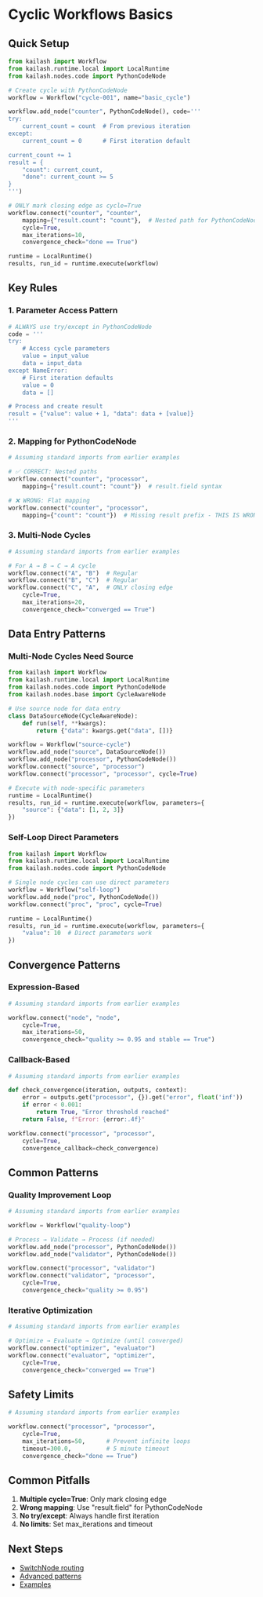 # Cyclic Workflows Basics

## Quick Setup

```python
from kailash import Workflow
from kailash.runtime.local import LocalRuntime
from kailash.nodes.code import PythonCodeNode

# Create cycle with PythonCodeNode
workflow = Workflow("cycle-001", name="basic_cycle")

workflow.add_node("counter", PythonCodeNode(), code='''
try:
    current_count = count  # From previous iteration
except:
    current_count = 0      # First iteration default

current_count += 1
result = {
    "count": current_count,
    "done": current_count >= 5
}
''')

# ONLY mark closing edge as cycle=True
workflow.connect("counter", "counter",
    mapping={"result.count": "count"},  # Nested path for PythonCodeNode
    cycle=True,
    max_iterations=10,
    convergence_check="done == True")

runtime = LocalRuntime()
results, run_id = runtime.execute(workflow)

```

## Key Rules

### 1. Parameter Access Pattern
```python
# ALWAYS use try/except in PythonCodeNode
code = '''
try:
    # Access cycle parameters
    value = input_value
    data = input_data
except NameError:
    # First iteration defaults
    value = 0
    data = []

# Process and create result
result = {"value": value + 1, "data": data + [value]}
'''

```

### 2. Mapping for PythonCodeNode
```python
# Assuming standard imports from earlier examples

# ✅ CORRECT: Nested paths
workflow.connect("counter", "processor",
    mapping={"result.count": "count"})  # result.field syntax

# ❌ WRONG: Flat mapping
workflow.connect("counter", "processor",
    mapping={"count": "count"})  # Missing result prefix - THIS IS WRONG!

```

### 3. Multi-Node Cycles
```python
# Assuming standard imports from earlier examples

# For A → B → C → A cycle
workflow.connect("A", "B")  # Regular
workflow.connect("B", "C")  # Regular
workflow.connect("C", "A",  # ONLY closing edge
    cycle=True,
    max_iterations=20,
    convergence_check="converged == True")

```

## Data Entry Patterns

### Multi-Node Cycles Need Source
```python
from kailash import Workflow
from kailash.runtime.local import LocalRuntime
from kailash.nodes.code import PythonCodeNode
from kailash.nodes.base import CycleAwareNode

# Use source node for data entry
class DataSourceNode(CycleAwareNode):
    def run(self, **kwargs):
        return {"data": kwargs.get("data", [])}

workflow = Workflow("source-cycle")
workflow.add_node("source", DataSourceNode())
workflow.add_node("processor", PythonCodeNode())
workflow.connect("source", "processor")
workflow.connect("processor", "processor", cycle=True)

# Execute with node-specific parameters
runtime = LocalRuntime()
results, run_id = runtime.execute(workflow, parameters={
    "source": {"data": [1, 2, 3]}
})

```

### Self-Loop Direct Parameters
```python
from kailash import Workflow
from kailash.runtime.local import LocalRuntime
from kailash.nodes.code import PythonCodeNode

# Single node cycles can use direct parameters
workflow = Workflow("self-loop")
workflow.add_node("proc", PythonCodeNode())
workflow.connect("proc", "proc", cycle=True)

runtime = LocalRuntime()
results, run_id = runtime.execute(workflow, parameters={
    "value": 10  # Direct parameters work
})

```

## Convergence Patterns

### Expression-Based
```python
# Assuming standard imports from earlier examples

workflow.connect("node", "node",
    cycle=True,
    max_iterations=50,
    convergence_check="quality >= 0.95 and stable == True")

```

### Callback-Based
```python
# Assuming standard imports from earlier examples

def check_convergence(iteration, outputs, context):
    error = outputs.get("processor", {}).get("error", float('inf'))
    if error < 0.001:
        return True, "Error threshold reached"
    return False, f"Error: {error:.4f}"

workflow.connect("processor", "processor",
    cycle=True,
    convergence_callback=check_convergence)

```

## Common Patterns

### Quality Improvement Loop
```python
# Assuming standard imports from earlier examples

workflow = Workflow("quality-loop")

# Process → Validate → Process (if needed)
workflow.add_node("processor", PythonCodeNode())
workflow.add_node("validator", PythonCodeNode())

workflow.connect("processor", "validator")
workflow.connect("validator", "processor",
    cycle=True,
    convergence_check="quality >= 0.95")

```

### Iterative Optimization
```python
# Assuming standard imports from earlier examples

# Optimize → Evaluate → Optimize (until converged)
workflow.connect("optimizer", "evaluator")
workflow.connect("evaluator", "optimizer",
    cycle=True,
    convergence_check="converged == True")

```

## Safety Limits

```python
# Assuming standard imports from earlier examples

workflow.connect("processor", "processor",
    cycle=True,
    max_iterations=50,      # Prevent infinite loops
    timeout=300.0,          # 5 minute timeout
    convergence_check="done == True")

```

## Common Pitfalls

1. **Multiple cycle=True**: Only mark closing edge
2. **Wrong mapping**: Use "result.field" for PythonCodeNode
3. **No try/except**: Always handle first iteration
4. **No limits**: Set max_iterations and timeout

## Next Steps
- [SwitchNode routing](020-switchnode-conditional-routing.md)
- [Advanced patterns](037-cyclic-workflow-patterns.md)
- [Examples](../workflows/by-pattern/cyclic/)
